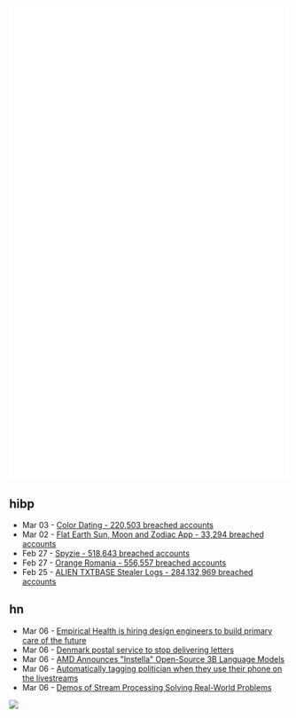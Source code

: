 ![Metrics](https://raw.githubusercontent.com/phixion/phixion/master/metrics.svg)

## hibp

<!--
for https://github.com/phixion/phixion/blob/main/.github/workflows/feeds.yml
-->
<!--START_SECTION:haveibeenpwnd-->
- Mar 03 - [Color Dating - 220,503 breached accounts](https://haveibeenpwned.com/PwnedWebsites#ColorDating)
- Mar 02 - [Flat Earth Sun, Moon and Zodiac App - 33,294 breached accounts](https://haveibeenpwned.com/PwnedWebsites#FlatEarthDave)
- Feb 27 - [Spyzie - 518,643 breached accounts](https://haveibeenpwned.com/PwnedWebsites#Spyzie)
- Feb 27 - [Orange Romania - 556,557 breached accounts](https://haveibeenpwned.com/PwnedWebsites#OrangeRomania)
- Feb 25 - [ALIEN TXTBASE Stealer Logs - 284,132,969 breached accounts](https://haveibeenpwned.com/PwnedWebsites#AlienStealerLogs)
<!--END_SECTION:haveibeenpwnd-->

## hn

<!--
for https://github.com/phixion/phixion/blob/main/.github/workflows/feeds.yml
-->
<!--START_SECTION:hn-->
- Mar 06 - [Empirical Health is hiring design engineers to build primary care of the future](https://www.ycombinator.com/companies/empirical-health/jobs/nZFQWLW-design-engineer)
- Mar 06 - [Denmark postal service to stop delivering letters](https://www.bbc.com/news/articles/ckg8jllq283o)
- Mar 06 - [AMD Announces "Instella" Open-Source 3B Language Models](https://www.phoronix.com/news/AMD-Intella-Open-Source-LM)
- Mar 06 - [Automatically tagging politician when they use their phone on the livestreams](https://driesdepoorter.be/theflemishscrollers/)
- Mar 06 - [Demos of Stream Processing Solving Real-World Problems](https://github.com/risingwavelabs/awesome-stream-processing)
<!--END_SECTION:hn-->

<!--
for https://yhype.me
-->
![](https://hit.yhype.me/github/profile?user_id=13013670)
